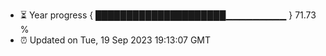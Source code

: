 - ⏳ Year progress { █████████████████████▁▁▁▁▁▁▁▁▁ } 71.73 %
- ⏰ Updated on Tue, 19 Sep 2023 19:13:07 GMT

